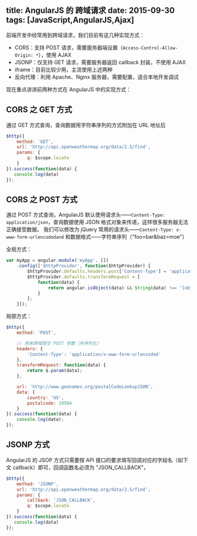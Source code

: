 title: AngularJS 的 跨域请求
date: 2015-09-30
tags: [JavaScript,AngularJS,Ajax]
---
前端开发中经常用到跨域请求，我们目前有这几种实现方式：
* CORS：支持 POST 请求，需要服务器端设置（`Access-Control-Allow-Origin: *`），使用 AJAX
* JSONP：仅支持 GET 请求，需要服务器返回 callback 封装，不使用 AJAX
* iframe：目前比较少用，主流使用上述两种
* 反向代理：利用 Apache、Nginx 服务器，需要配置，适合本地开发调试

现在重点讲讲前两种方式在 AngularJS 中的实现方式：
## CORS 之 GET 方式
通过 GET 方式查询，查询数据用字符串序列的方式附加在 URL 地址后

``` javascript
$http({
    method: 'GET',
    url: 'http://api.openweathermap.org/data/2.5/find',
    params: {
        q: $scope.locate
    }
}).success(function(data) {
   console.log(data)
});
```

## CORS 之 POST 方式
通过 POST 方式查询，AngularJS 默认使用请求头——`Content-Type: application/json`，查询数据使用 JSON 格式对象来传递，这样很多服务器无法正确接受数据。
我们可以修改为 jQuery 常用的请求头——`Content-Type: x-www-form-urlencodedand` 和数据格式——字符串序列（"foo=bar&baz=moe"）

全局方式：
``` javascript
var myApp = angular.module('myApp', [])
    .config(['$httpProvider', function($httpProvider) {
        $httpProvider.defaults.headers.post['Content-Type'] = 'application/x-www-form-urlencoded';
        $httpProvider.defaults.transformRequest = [
            function(data) {
                return angular.isObject(data) && String(data) !== '[object File]' ? $.param(data) : data;
            }
        ];
    }]);
```

局部方式：
``` javascript
$http({
    method: 'POST',

    // 用来跨域提交 POST 参数（并序列化）
    headers: {
        'Content-Type': 'application/x-www-form-urlencoded'
    },
    transformRequest: function(data) {
        return $.param(data);
    },

    url: 'http://www.geonames.org/postalCodeLookupJSON',
    data: {
        country: 'US',
        postalcode: 10504
    }
}).success(function(data) {
    console.log(data);
});
```

## JSONP 方式
AngularJS 的 JSOP 方式只需要按 API 接口的要求填写回调对应的字段名（如下文 callback）即可，回调函数名必须为 “JSON_CALLBACK”，
``` javascript
$http({
    method: 'JSONP',
    url: 'http://api.openweathermap.org/data/2.5/find',
    params: {
        callback: 'JSON_CALLBACK',
        q: $scope.locate
    }
}).success(function(data) {
   console.log(data)
});
```
